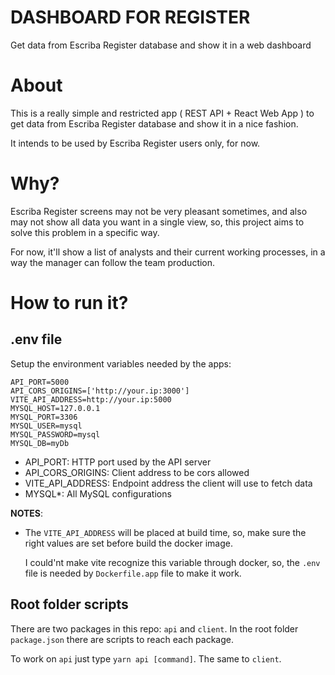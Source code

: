 # DASHBOARD FOR REGISTER

Get data from Escriba Register database and show it in a web dashboard

# About

This is a really simple and restricted app ( REST API + React Web App ) to get data from Escriba Register database and show it in a nice fashion.

It intends to be used by Escriba Register users only, for now.

# Why?

Escriba Register screens may not be very pleasant sometimes, and also may not show all data you want in a single view, so, this project aims to solve this problem in a specific way.

For now, it'll show a list of analysts and their current working processes, in a way the manager can follow the team production.

# How to run it?

## .env file

Setup the environment variables needed by the apps:

```env
API_PORT=5000
API_CORS_ORIGINS=['http://your.ip:3000']
VITE_API_ADDRESS=http://your.ip:5000
MYSQL_HOST=127.0.0.1
MYSQL_PORT=3306
MYSQL_USER=mysql
MYSQL_PASSWORD=mysql
MYSQL_DB=myDb
```

- API_PORT: HTTP port used by the API server
- API_CORS_ORIGINS: Client address to be cors allowed
- VITE_API_ADDRESS: Endpoint address the client will use to fetch data
- MYSQL\*: All MySQL configurations

**NOTES**:

- The `VITE_API_ADDRESS` will be placed at build time, so, make sure the right values are set before build the docker image.

  I could'nt make vite recognize this variable through docker, so, the `.env` file is needed by `Dockerfile.app` file to make it work.

## Root folder scripts

There are two packages in this repo: `api` and `client`. In the root folder `package.json` there are scripts to reach each package.

To work on `api` just type `yarn api [command]`. The same to `client`.
